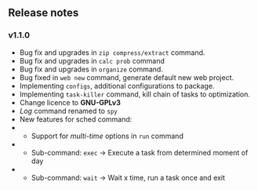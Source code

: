 ## Release notes

### v1.1.0

* Bug fix and upgrades in `zip compress/extract` command.
* Bug fix and upgrades in `calc prob` command
* Bug fix and upgrades in `organize` command.
* Bug fixed in `web new` command, generate default new web project.
* Implementing `configs`, additional configurations to package.
* Implementing `task-killer` command, kill chain of tasks to optimization.
* Change licence to **GNU-GPLv3**
* _Log_ command renamed to `spy`
* New features for sched command:
* * Support for _multi-time_ options in `run` command 
* * Sub-command: `exec` -> Execute a task from determined moment of day
* * Sub-command: `wait` -> Wait x time, run a task once and exit
